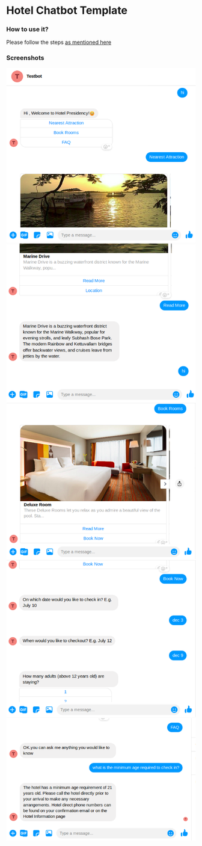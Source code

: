 # Hotel Chatbot Template

### How to use it?
Please follow the steps [as mentioned here](https://github.com/rodrica/RASA-Chatbots/blob/master/README.md)

### Screenshots
![screenshot01.png](screenshot01.png)![screenshot02.png](screenshot02.png)![screenshot03.png](screenshot03.png)![screenshot04.png](screenshot04.png)![screenshot05.png](screenshot05.png)
